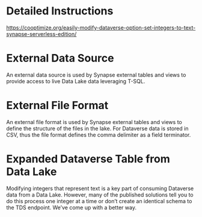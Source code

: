 # Detailed Instructions
https://cooptimize.org/easily-modify-dataverse-option-set-integers-to-text-synapse-serverless-edition/

# External Data Source
An external data source is used by Synapse external tables and views to provide access to live Data Lake data leveraging T-SQL.

# External File Format
An external file format is used by Synapse external tables and views to define the structure of the files in the lake. 
For Dataverse data is stored in CSV, thus the file format defines the comma delimiter as a field terminator.

# Expanded Dataverse Table from Data Lake
Modifying integers that represent text is a key part of consuming Dataverse data from a Data Lake. However, many of the published solutions tell you to do this process one integer at a time or don’t create an identical schema to the TDS endpoint. We’ve come up with a better way.
